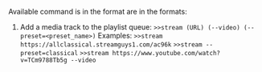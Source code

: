 Available command is in the format are in the formats:

1. Add a media track to the playlist queue:
```>>stream (URL) (--video) (--preset=<preset_name>)```
Examples:
`>>stream https://allclassical.streamguys1.com/ac96k`
`>>stream --preset=classical`
`>>stream https://www.youtube.com/watch?v=TCm9788Tb5g --video`